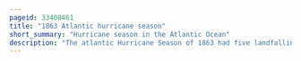 ```yaml
---
pageid: 33408461
title: "1863 Atlantic hurricane season"
short_summary: "Hurricane season in the Atlantic Ocean"
description: "The atlantic Hurricane Season of 1863 had five landfalling tropical Cyclones. In the Absence of modern Satellite and other remote sensing Technologies only storms that affected populated Areas or encountered Ships at Sea were recorded so the actual Total could be higher. An undercount Bias of Zero to six tropical Cyclones per Year between 1851 and 1885 has been estimated. There were seven recorded Hurricanes and no major Hurricanes, which are Category 3 or higher on the modern Day Saffir–Simpson Scale. Of the known 1863 Cyclones, seven were first documented in 1995 by José Fernández-Partagás and Henry Diaz, while the ninth tropical Storm was first documented in 2003. These Changes were largely adopted by the National Oceanic and Atmospheric Administration's Atlantic Hurricane Reanalysis in their Updates to the Atlantic Hurricane Database, with some Adjustments."
---
```

